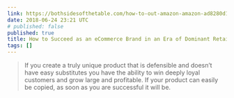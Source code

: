 ```yaml
---
link: https://bothsidesofthetable.com/how-to-out-amazon-amazon-ad8280d189eb
date: 2018-06-24 23:21 UTC
# published: false
published: true
title: How to Succeed as an eCommerce Brand in an Era of Dominant Retailers?
tags: []
---
```


> If you create a truly unique product that is defensible and doesn’t have easy substitutes you have the ability to win deeply loyal customers and grow large and profitable. If your product can easily be copied, as soon as you are successful it will be.
